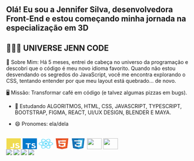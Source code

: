 ## Olá! Eu sou a Jennifer Silva, desenvolvedora Front-End e estou começando minha jornada na especialização em 3D

## 👩🏼‍🚀 UNIVERSE JENN CODE 

🌟 Sobre Mim: Há 5 meses, entrei de cabeça no universo da programação e descobri que o código é meu novo idioma favorito. Quando não estou desvendando os segredos do JavaScript, você me encontra explorando o CSS, tentando entender por que meu layout está quebrado... de novo.

🖥️ Missão: Transformar café em código (e talvez algumas pizzas em bugs).

- 🌱 Estudando ALGORITMOS, HTML, CSS, JAVASCRIPT, TYPESCRIPT, BOOTSTRAP, FIGMA, REACT, UI/UX DESIGN, BLENDER E MAYA.
  
- 😄 Pronomes: ela/dela



<div style="display: inline_block"><br>
  <img align="center" alt="Jenn-Js" height="30" width="40" src="https://raw.githubusercontent.com/devicons/devicon/master/icons/javascript/javascript-plain.svg">
  <img align="center" alt="Jenn-Ts" height="30" width="40" src="https://raw.githubusercontent.com/devicons/devicon/master/icons/typescript/typescript-plain.svg">
  <img align="center" alt="Jenn-React" height="30" width="40" src="https://raw.githubusercontent.com/devicons/devicon/master/icons/react/react-original.svg">
  <img align="center" alt="Jenn-HTML" height="30" width="40" src="https://raw.githubusercontent.com/devicons/devicon/master/icons/html5/html5-original.svg">
  <img align="center" alt="Jenn-CSS" height="30" width="40" src="https://raw.githubusercontent.com/devicons/devicon/master/icons/css3/css3-original.svg">
  <img align="center" src="https://cdn.jsdelivr.net/gh/devicons/devicon@latest/icons/bootstrap/bootstrap-original.svg" height="30" width="40" />
  <img align="center" src="https://cdn.jsdelivr.net/gh/devicons/devicon@latest/icons/figma/figma-original.svg" height="30" width="40"/>    
</div>

<div>
  <a href="https://instagram.com/jennifersiilvaa_" target="_blank"><img src="https://img.shields.io/badge/-Instagram-%23E4405F?style=for-the-badge&logo=instagram&logoColor=white" target="_blank"></a>
 <a href="https://discord./channels/@me" target="_blank"><img src="https://img.shields.io/badge/Discord-7289DA?style=for-the-badge&logo=discord&logoColor=white" target="_blank"></a> 
  <a href = "mailto:jsiilva.jennifer@gmail.com"><img src="https://img.shields.io/badge/Gmail-D14836?style=for-the-badge&logo=gmail&logoColor=white" target="_blank"></a>
  <a href="https://www.linkedin.com/in//in/jenniferjsilva/" target="_blank"><img src="https://img.shields.io/badge/-LinkedIn-%230077B5?style=for-the-badge&logo=linkedin&logoColor=white" target="_blank"></a> 
</div>



